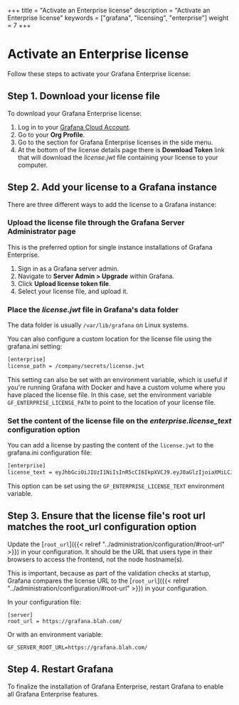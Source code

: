 +++
title = "Activate an Enterprise license"
description = "Activate an Enterprise license"
keywords = ["grafana", "licensing", "enterprise"]
weight = 7
+++

# Activate an Enterprise license

Follow these steps to activate your Grafana Enterprise license:

## Step 1. Download your license file

To download your Grafana Enterprise license:

  1. Log in to your [Grafana Cloud Account](https://grafana.com).
  1. Go to your **Org Profile**.
  1. Go to the section for Grafana Enterprise licenses in the side menu.
  1. At the bottom of the license details page there is **Download Token** link that will download the *license.jwt* file containing your license to your computer.

## Step 2. Add your license to a Grafana instance

There are three different ways to add the license to a Grafana instance:

### Upload the license file through the Grafana Server Administrator page

  This is the preferred option for single instance installations of
  Grafana Enterprise. 

  1. Sign in as a Grafana server admin.
  1. Navigate to **Server Admin > Upgrade** within Grafana. 
  1. Click **Upload license token file**.
  1. Select your license file, and upload it.

### Place the *license.jwt* file in Grafana's data folder

  The data folder is usually `/var/lib/grafana` on Linux systems.

  You can also configure a custom location for the license file using the grafana.ini setting:

  ```bash
  [enterprise]
  license_path = /company/secrets/license.jwt
  ```

  This setting can also be set with an environment variable, which is useful if you're running Grafana with Docker and have a custom volume where you have placed the license file. In this case, set the environment variable `GF_ENTERPRISE_LICENSE_PATH` to point to the location of your license file.

### Set the content of the license file on the *enterprise.license_text* configuration option

  You can add a license by pasting the content of the `license.jwt`
  to the grafana.ini configuration file:

  ```bash
  [enterprise]
  license_text = eyJhbGciOiJIUzI1NiIsInR5cCI6IkpXVCJ9.eyJ0aGlzIjoiaXMiLCJub3QiOiJhIiwidmFsaWQiOiJsaWNlbnNlIn0.bxDzxIoJlYMwiEYKYT_l2s42z0Y30tY-6KKoyz9RuLE
  ```
  
  This option can be set using the `GF_ENTERPRISE_LICENSE_TEXT`
  environment variable.

## Step 3. Ensure that the license file's root url matches the root_url configuration option

Update the [`root_url`]({{< relref "../administration/configuration/#root-url" >}}) in your configuration. It should be the URL that users type in their browsers to access the frontend, not the node hostname(s).

This is important, because as part of the validation checks at startup, Grafana compares the license URL to the [`root_url`]({{< relref "../administration/configuration/#root-url" >}}) in your configuration.

In your configuration file:

```
[server]
root_url = https://grafana.blah.com/
```

Or with an environment variable:

```
GF_SERVER_ROOT_URL=https://grafana.blah.com/
```

## Step 4. Restart Grafana

To finalize the installation of Grafana Enterprise, restart Grafana to
enable all Grafana Enterprise features.
